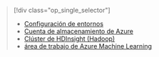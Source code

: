 > [!div class="op_single_selector"]
> * [Configuración de entornos](../articles/machine-learning/machine-learning-data-science-environment-setup.md)
> * [Cuenta de almacenamiento de Azure](../articles/storage/storage-create-storage-account.md)
> * [Clúster de HDInsight (Hadoop)](../articles/machine-learning/machine-learning-data-science-customize-hadoop-cluster.md)
> * [área de trabajo de Azure Machine Learning](../articles/machine-learning/machine-learning-create-workspace.md)
> 
> 



<!--HONumber=Nov16_HO3-->



